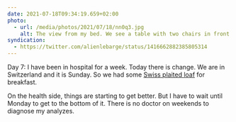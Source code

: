 ```yaml
---
date: 2021-07-18T09:34:19.659+02:00
photo:
  - url: /media/photos/2021/07/18/nn0q3.jpg
    alt: The view from my bed. We see a table with two chairs in front of the window. Through the window you can see the hill of Epalinge and the district of Chailly. The weather is sunny
syndication:
  - https://twitter.com/alienlebarge/status/1416662882385805314
---
```

Day 7: I have been in hospital for a week. Today there is change. We are in Switzerland and it is Sunday. So we had some [Swiss plaited loaf](https://www.myswitzerland.com/en-ch/experiences/food-wine/recipe/bernese-plait/) for breakfast.

On the health side, things are starting to get better. But I have to wait until Monday to get to the bottom of it. There is no doctor on weekends to diagnose my analyzes.
